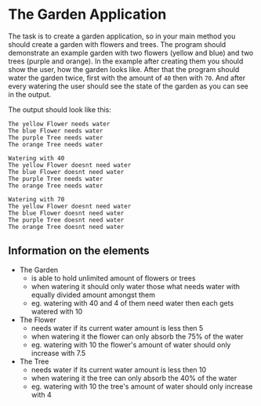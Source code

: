 # The Garden Application

The task is to create a garden application, so in your main method you should create a garden with flowers and trees. The program should demonstrate an example garden with two flowers (yellow and blue) and two trees (purple and orange). In the example after creating them you should show the user, how the garden looks like. After that the program should water the garden twice, first with the amount of `40` then with `70`. And after every watering the user should see the state of the garden as you can see in the output.


The output should look like this:

```
The yellow Flower needs water
The blue Flower needs water
The purple Tree needs water
The orange Tree needs water

Watering with 40
The yellow Flower doesnt need water
The blue Flower doesnt need water
The purple Tree needs water
The orange Tree needs water

Watering with 70
The yellow Flower doesnt need water
The blue Flower doesnt need water
The purple Tree doesnt need water
The orange Tree doesnt need water
```


## Information on the elements


- The Garden
	- is able to hold unlimited amount of flowers or trees
	- when watering it should only water those what needs water with equally divided amount amongst them
	- eg. watering with 40 and 4 of them need water then each gets watered with 10
- The Flower
	- needs water if its current water amount is less then 5
	- when watering it the flower can only absorb the 75% of the water
	- eg. watering with 10 the flower's amount of water should only increase with 7.5
- The Tree
	- needs water if its current water amount is less then 10
	- when watering it the tree can only absorb the 40% of the water
	- eg. watering with 10 the tree's amount of water should only increase with 4